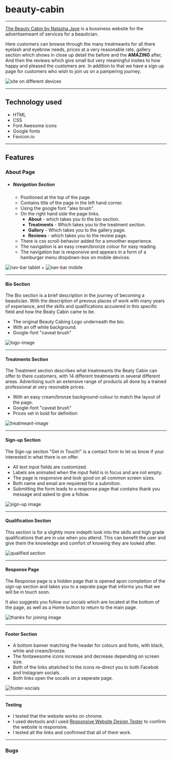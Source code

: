# beauty-cabin

---

[The Beauty Cabin by Natasha Jaye](https://lfg115.github.io/beauty-cabin/index.html) is a bussiness website for the advertisemeant
of services for a beautician.

Here customers can browse through the many treatmeants for all there eyelash and eyebrow needs, prices at a very reasonable rate, gallery section which shows in close up detail the before and the **AMAZING** after, And then the reviews which give small but very meaningful insites to how happy and pleased the customers are. In addition to that we have a sign up page for customers who wish to join us on a pampering journey.

![site on different devices](/assets/images/am_i_responsive.png)

---

## Technology used

- HTML
- CSS
- Font Awesome icons
- Google fonts
- Favicon.io

---

## Features

### About Page

- ##### Navigation Section

  - Positioned at the top of the page.
  - Contains title of the page in the left hand corner.
  - Using the google font "alex brush".
  - On the right hand side the page links.
    - **About** - which takes you to the bio section.
    - **Treatments** - Which takes you to the treatment section.
    - **Gallery** - Which takes you to the gallery page.
    - **Reviews** - which takes you to the review page.
  - There is css scroll-behavior added for a smoother experience.
  - The navigation is an easy cream/bronze colour for easy reading.
  - The navigation bar is responsive and appears in a form of a hamburger menu dropdown-box on mobile devices.
  
 ![nav-bar tablet +](/assets/images/logo_and_navbar.png)
 ![nav-bar mobile](/assets/images/logo_and_navbar_on_mobile.png)

  ---
  
#### Bio Section

 The Bio section is a brief description in the journey of becoming a beautician. With the description of prevous places of work with many years of experiance, and the skills and qualifications accuiered in this specific field and how the Beaty Cabin came to be.

- The original Beauty Cabing Logo underneath the bio.
- With an off white background.
- Google-font "caveat brush"
  
 ![logo-image](/assets/images/bio_and_logo_image.png)

---

#### Treatments Section

The Treatment section describes what treatmeants the Beaty Cabin can offer to there customers, with 14 different treatmeants in several different areas. Advertising such an extensive range of products all done by a trained professional at very resonable prices.

- With an easy cream/bronze background-colour to match the layout of the page.
- Google-font "caveat brush"
- Prices set in bold for definition
  
![treatmeant-image](/assets/images/treatments_section.png)

---

#### Sign-up Section

The Sign-up section "Get in Touch!" is a contact form to let us know if your interested in what there is on offer.

- All text input fields are customized.
- Labels are animated when the input field is in focus and are not empty.
- The page is responsive and look good on all common screen sizes.
- Both name and email are requiered for a submition.
- Submitting the form leads to a response page that contains thank you message and asked to give a follow.
  
![sign-up image](/assets/images/sign_up.png)


---


#### Qualification Section

This section is for a slightly more indepth look into the skills and high grade qualifications that are in use when you attend.
This can benefit the user and give them the knowledge and comfort of knowing they are looked after.

![qualified section](/assets/images/qualified_section.png)


---


#### Response Page

The Response page is a hidden page that is opened apon completion of the sign-up section and takes you to a seprate page that informs you that we will be in touch soon.

It also suggests you follow our socials which are located at the bottom of the page, as well as a Home button to return to the main page.

![thanks for joining image](/assets/images/thanks_for_joining.png)


---


#### Footer Section

- A bottom banner matching the header for colours and fonts, with black, white and cream/bronze.
- The fontawesome icons increase and decrease depending on screen size.
- Both of the links attatched to the icons re-direct you to both Facebok and Instagram socials.
- Both links open the socails on a seperate page. 
  
![footer-socials](/assets/images/social_section.png)


---


#### Testing

- I tested that the website works on chrome.
- I used devtools and I used [Responsive Website Design Tester](https://responsivedesignchecker.com/) to confirm the website is responsive.
- I tested all the links and confirmed that all of them work.


---


### Bugs

